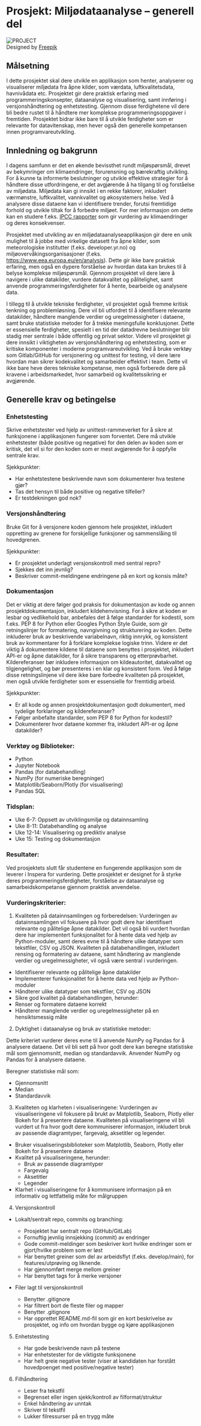 # Prosjekt: Miljødataanalyse – generell del

![PROJECT](../../resources/images/project.png) \
Designed by [Freepik](https://www.freepik.com/)

## Målsetning

I dette prosjektet skal dere utvikle en applikasjon som henter, analyserer og visualiserer miljødata fra åpne kilder, som værdata, luftkvalitetsdata, havnivådata etc. Prosjektet gir dere praktisk erfaring med programmeringskonsepter, dataanalyse og visualisering, samt innføring i versjonshåndtering og enhetstesting. Gjennom disse ferdighetene vil dere bli bedre rustet til å håndtere mer komplekse programmeringsoppgaver i fremtiden. Prosjektet bidrar ikke bare til å utvikle ferdigheter som er relevante for datavitenskap, men hever også den generelle kompetansen innen programvareutvikling.

## Innledning og bakgrunn

I dagens samfunn er det en økende bevissthet rundt miljøspørsmål, drevet av bekymringer om klimaendringer, forurensning og bærekraftig utvikling. For å kunne ta informerte beslutninger og utvikle effektive strategier for å håndtere disse utfordringene, er det avgjørende å ha tilgang til og forståelse av miljødata. Miljødata kan gi innsikt i en rekke faktorer, inkludert værmønstre, luftkvalitet, vannkvalitet og økosystemers helse. Ved å analysere disse dataene kan vi identifisere trender, forutsi fremtidige forhold og utvikle tiltak for å forbedre miljøet. For mer informasjon om dette kan en studere f.eks. [IPCC rapporter](https://www.ipcc.ch/reports/) som gir vurdering av klimaendringer og deres konsekvenser.

Prosjektet med utvikling av en miljødataanalyseapplikasjon gir dere en unik mulighet til å jobbe med virkelige datasett fra åpne kilder, som meteorologiske institutter (f.eks. developer.yr.no) og miljøovervåkingsorganisasjoner (f.eks. https://www.eea.europa.eu/en/analysis). Dette gir ikke bare praktisk erfaring, men også en dypere forståelse av hvordan data kan brukes til å belyse komplekse miljøspørsmål. Gjennom prosjektet vil dere lære å navigere i ulike datakilder, vurdere datakvalitet og pålitelighet, samt anvende programmeringsferdigheter for å hente, bearbeide og analysere data.

I tillegg til å utvikle tekniske ferdigheter, vil prosjektet også fremme kritisk tenkning og problemløsning. Dere vil bli utfordret til å identifisere relevante datakilder, håndtere manglende verdier og uregelmessigheter i dataene, samt bruke statistiske metoder for å trekke meningsfulle konklusjoner. Dette er essensielle ferdigheter, spesielt i en tid der datadrevne beslutninger blir stadig mer sentrale i både offentlig og privat sektor.
Videre vil prosjektet gi dere innsikt i viktigheten av versjonshåndtering og enhetstesting, som er kritiske komponenter i moderne programvareutvikling. Ved å bruke verktøy som Gitlab/GitHub for versjonering og unittest for testing, vil dere lære hvordan man sikrer kodekvalitet og samarbeider effektivt i team. Dette vil ikke bare heve deres tekniske kompetanse, men også forberede dere på kravene i arbeidsmarkedet, hvor samarbeid og kvalitetssikring er avgjørende.

## Generelle krav og betingelse

### Enhetstesting

Skrive enhetstester ved hjelp av unittest-rammeverket for å sikre at funksjonene i applikasjonen fungerer som forventet. Dere må utvikle enhetstester (både positive og negative) for den delen av koden som er kritisk, det vil si for den koden som er mest avgjørende for å oppfylle sentrale krav. 

Sjekkpunkter:
-	Har enhetstestene beskrivende navn som dokumenterer hva testene gjør?
-	Tas det hensyn til både positive og negative tilfeller?
-	Er testdekningen god nok?

### Versjonshåndtering

Bruke Git for å versjonere koden gjennom hele prosjektet, inkludert oppretting av grenene for forskjellige funksjoner og sammenslåing til hovedgrenen. 

Sjekkpunkter:
-	Er prosjektet underlagt versjonskontroll med sentral repro?
-	Sjekkes det inn jevnlig?
-	Beskriver commit-meldingene endringene på en kort og konsis måte?

### Dokumentasjon
Det er viktig at dere følger god praksis for dokumentasjon av kode og annen prosjektdokumentasjon, inkludert kildehenvisning. For å sikre at koden er lesbar og vedlikehold bar, anbefales det å følge standarder for kodestil, som f.eks. PEP 8 for Python eller Googles Python Style Guide, som gir retningslinjer for formatering, navngivning og strukturering av koden. Dette inkluderer bruk av beskrivende variabelnavn, riktig innrykk, og konsistent bruk av kommentarer for å forklare komplekse logiske trinn. Videre er det viktig å dokumentere kildene til dataene som benyttes i prosjektet, inkludert API-er og åpne datakilder, for å sikre transparens og etterprøvbarhet. Kildereferanser bør inkludere informasjon om kildeautoritet, datakvalitet og tilgjengelighet, og bør presenteres i en klar og konsistent form. Ved å følge disse retningslinjene vil dere ikke bare forbedre kvaliteten på prosjektet, men også utvikle ferdigheter som er essensielle for fremtidig arbeid.

Sjekkpunkter:
-	Er all kode og annen prosjektdokumentasjon godt dokumentert, med tydelige forklaringer og kildereferanser?
-	Følger anbefalte standarder, som PEP 8 for Python for kodestil?
-	Dokumenterer hvor dataene kommer fra, inkludert API-er og åpne datakilder?

### Verktøy og Biblioteker:

-	Python
-	Jupyter Notebook
-	Pandas (for databehandling)
-	NumPy (for numeriske beregninger)
-	Matplotlib/Seaborn/Plotly (for visualisering)
-	Pandas SQL

### Tidsplan:

-	Uke 6-7: Oppsett av utviklingsmiljø og datainnsamling
-	Uke 8-11: Databehandling og analyse
-	Uke 12-14: Visualisering og prediktiv analyse
-	Uke 15: Testing og dokumentasjon

### Resultater:

Ved prosjektets slutt får studentene en fungerende applikasjon som de leverer i Inspera for vurdering. Dette prosjektet er designet for å styrke deres programmeringsferdigheter, forståelse av dataanalyse og samarbeidskompetanse gjennom praktisk anvendelse.

### Vurderingskriterier:

1. Kvaliteten på datainnsamlingen og forberedelsen:
Vurderingen av datainnsamlingen vil fokusere på hvor godt dere har identifisert relevante og pålitelige åpne datakilder. Det vil også bli vurdert hvordan dere har implementert funksjonalitet for å hente data ved hjelp av Python-moduler, samt deres evne til å håndtere ulike datatyper som tekstfiler, CSV og JSON. Kvaliteten på databehandlingen, inkludert rensing og formatering av dataene, samt håndtering av manglende verdier og uregelmessigheter, vil også være sentral i vurderingen. 

-	Identifiserer relevante og pålitelige åpne datakilder
-	Implementerer funksjonalitet for å hente data ved hjelp av Python-moduler
-	Håndterer ulike datatyper som tekstfiler, CSV og JSON
-	Sikre god kvalitet på databehandlingen, herunder:
-	Renser og formatere dataene korrekt
-	Håndterer manglende verdier og uregelmessigheter på en hensiktsmessig måte

2. Dyktighet i dataanalyse og bruk av statistiske metoder:

Dette kriteriet vurderer deres evne til å anvende NumPy og Pandas for å analysere dataene. Det vil bli sett på hvor godt dere kan beregne statistiske mål som gjennomsnitt, median og standardavvik. Anvender NumPy og Pandas for å analysere dataene.

Beregner statistiske mål som:
-	Gjennomsnitt
-	Median
-	Standardavvik

3. Kvaliteten og klarheten i visualiseringene:
Vurderingen av visualiseringene vil fokusere på brukt av Matplotlib, Seaborn, Plotly eller Bokeh for å presentere dataene. Kvaliteten på visualiseringene vil bli vurdert ut fra hvor godt dere kommuniserer informasjon, inkludert bruk av passende diagramtyper, fargevalg, aksetitler og legender. 

-	Bruker visualiseringsbiblioteker som Matplotlib, Seaborn, Plotly eller Bokeh for å presentere dataene
-	Kvalitet på visualiseringene, herunder:
    -	Bruk av passende diagramtyper
    -	Fargevalg
    -	Aksetitler
    -	Legender
-	Klarhet i visualiseringene for å kommunisere informasjon på en informativ og lettfattelig måte for målgruppen

4.	Versjonskontroll
-	Lokalt/sentralt repo, commits og branching: 
    -	Prosjektet har sentralt repo (GitHub/GitLab)
    -	Fornuftig jevnlig innsjekking (commit) av endringer
    -	Gode commit-meldinger som beskriver kort hvilke endringer som er gjort/hvilke problem som er løst
    -	Har benyttet greiner som del av arbeidsflyt (f.eks. develop/main), for features/utprøving og liknende.
    -	Har gjennomført merge mellom greiner
    -	Har benyttet tags for å merke versjoner

-	Filer lagt til versjonskontroll
    -	Benytter .gitignore
    -	Har filtrert bort de fleste filer og mapper
    -	Benytter .gitignore
    -	Har opprettet README.md-fil som gir en kort beskrivelse av prosjektet, og info om hvordan bygge og kjøre applikasjonen

5.	Enhetstesting
    -	Har gode beskrivende navn på testene
    -	Har enhetstester for de viktigste funksjonene
    -	Har helt greie negative tester (viser at kandidaten har forstått hovedpoenget med positive/negative tester)

6.	Filhåndtering
    -	Leser fra tekstfil
    -	Begrenset eller ingen sjekk/kontroll av filformat/struktur
    -	Enkel håndtering av unntak
    -	Skriver til tekstfil
    -	Lukker filressurser på en trygg måte
